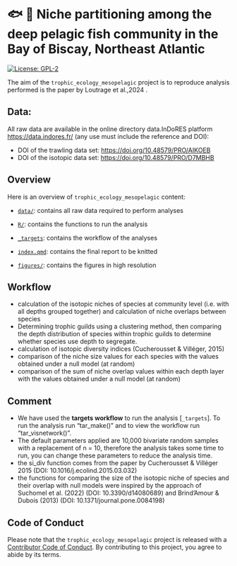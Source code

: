 
# :fish: :fork_and_knife: Niche partitioning among the deep pelagic fish community in the Bay of Biscay, Northeast Atlantic

<!-- badges: start -->

[![License:
GPL-2](https://img.shields.io/badge/License-GPL%20v2-blue.svg)](https://choosealicense.com/licenses/gpl-2.0/)
<!-- badges: end -->

The aim of the `trophic_ecology_mesopelagic` project is to reproduce
analysis performed is the paper by Loutrage et al.,2024 .

## Data:

All raw data are available in the online directory data.InDoRES platform
<https://data.indores.fr/> (any use must include the reference and DOI):

- DOI of the trawling data set: <https://doi.org/10.48579/PRO/AIKOEB>
- DOI of the isotopic data set: <https://doi.org/10.48579/PRO/D7MBHB>

## Overview

Here is an overview of `trophic_ecology_mesopelagic` content:

- [`data/`](https://github.com/lizloutrage/trophic_ecology_mesopelagic/tree/main/data):
  contains all raw data required to perform analyses

- [`R/`](https://github.com/lizloutrage/trophic_ecology_mesopelagic/tree/main/R):
  contains the functions to run the analysis

- [`_targets`](https://github.com/lizloutrage/trophic_ecology_mesopelagic/tree/main/index.qmd):
  contains the workflow of the analyses

- [`index.qmd`](https://github.com/lizloutrage/trophic_ecology_mesopelagic/tree/main/index.qmd):
  contains the final report to be knitted

- [`figures/`](https://github.com/lizloutrage/trophic_ecology_mesopelagic/tree/main/figures):
  contains the figures in high resolution

## Workflow

- calculation of the isotopic niches of species at community level
  (i.e. with all depths grouped together) and calculation of niche
  overlaps between species
- Determining trophic guilds using a clustering method, then comparing
  the depth distribution of species within trophic guilds to determine
  whether species use depth to segregate.
- calculation of isotopic diversity indices (Cucherousset & Villéger,
  2015)
- comparison of the niche size values for each species with the values
  obtained under a null model (at random)
- comparison of the sum of niche overlap values within each depth layer
  with the values obtained under a null model (at random)

## Comment

- We have used the **targets workflow** to run the analysis
  \[`_targets`\]. To run the analysis run “tar_make()” and to view the
  workflow run “tar_visnetwork()”.
- The default parameters applied are 10,000 bivariate random samples
  with a replacement of n = 10, therefore the analysis takes some time
  to run, you can change these parameters to reduce the analysis time.
- the si_div function comes from the paper by Cucherousset & Villéger
  2015 (DOI: 10.1016/j.ecolind.2015.03.032)
- the functions for comparing the size of the isotopic niche of species
  and their overlap with null models were inspired by the approach of
  Suchomel et al. (2022) (DOI: 10.3390/d14080689) and Brind’Amour &
  Dubois (2013) (DOI: 10.1371/journal.pone.0084198)

## Code of Conduct

Please note that the `trophic_ecology_mesopelagic` project is released
with a [Contributor Code of
Conduct](https://contributor-covenant.org/version/2/0/CODE_OF_CONDUCT.html).
By contributing to this project, you agree to abide by its terms.
